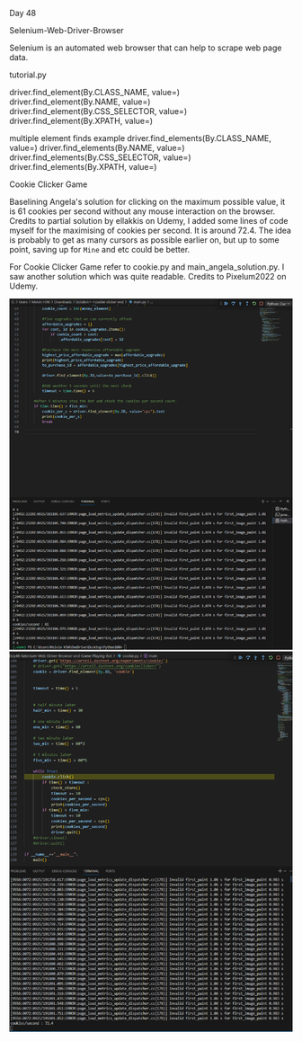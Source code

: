 Day 48

Selenium-Web-Driver-Browser

Selenium is an automated web browser that can help to scrape web page data. 

tutorial.py

driver.find_element(By.CLASS_NAME, value=)
driver.find_element(By.NAME, value=)
driver.find_element(By.CSS_SELECTOR, value=)
driver.find_element(By.XPATH, value=)

multiple element finds example
driver.find_elements(By.CLASS_NAME, value=)
driver.find_elements(By.NAME, value=)
driver.find_elements(By.CSS_SELECTOR, value=)
driver.find_elements(By.XPATH, value=)

Cookie Clicker Game

Baselining Angela's solution for clicking on the maximum possible value, it is 61 cookies per second without any mouse interaction on the browser.
Credits to partial solution by ellakkis on Udemy, I added some lines of code myself for the maximising of cookies per second. It is around 72.4. The idea is probably to get as many cursors as possible earlier on, but up to some point, saving up for `Mine` and etc could be better.

For Cookie Clicker Game refer to cookie.py and main_angela_solution.py.
I saw another solution which was quite readable. Credits to Pixelum2022 on Udemy. 

![Alt text](image.png)
![Alt text](image-1.png)
